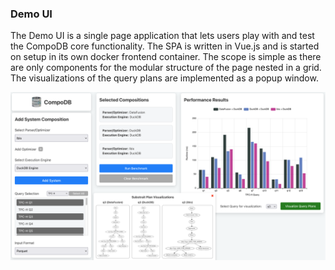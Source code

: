 ### Demo UI

The Demo UI is a single page application that lets users play with and test the CompoDB core functionality. 
The SPA is written in Vue.js and is started on setup in its own docker frontend container. The scope is simple as there 
are only components for the modular structure of the page nested in a grid. The visualizations of the query plans are 
implemented as a popup window.


<div style="text-align: center;">
<img src="./img/demo-ui.png" alt="CompoDB Architecture" width="600"/>
</div>
